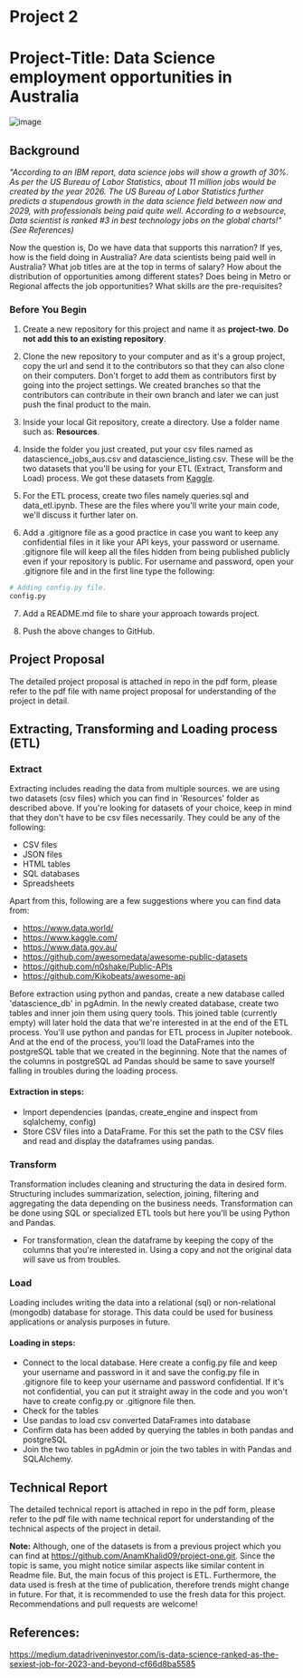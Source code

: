 # Project 2
# Project-Title: Data Science employment opportunities in Australia

![image](https://user-images.githubusercontent.com/109832565/190567544-cf01d579-eb63-4f88-a4e2-c3a6665e6c0c.png)


## Background

_"According to an IBM report, data science jobs will show a growth of 30%. As per the US Bureau of Labor Statistics, about 11 million jobs would be created by the year 2026. The US Bureau of Labor Statistics further predicts a stupendous growth in the data science field between now and 2029, with professionals being paid quite well. According to a websource, Data scientist is ranked #3 in best technology jobs on the global charts!"(See References)_

Now the question is, Do we have data that supports this narration? If yes, how is the field doing in Australia? Are data scientists being paid well in Australia? What job titles are at the top in terms of salary? How about the distribution of opportunities among different states? Does being in Metro or Regional affects the job opportunities? What skills are the pre-requisites? 

### Before You Begin

1. Create a new repository for this project and name it as **project-two**. 
   **Do not add this to an existing repository**.

2. Clone the new repository to your computer and as it's a group project, copy the url and send it to the contributors so that they can also clone on their computers. Don't forget to add them as contributors first by going into the project settings. We created branches so that the contributors can contribute in their own branch and later we can just push the final product to the main.

3. Inside your local Git repository, create a directory. Use a folder name such as: **Resources**.

4. Inside the folder you just created, put your csv files named as datascience_jobs_aus.csv and datascience_listing.csv. These will be the two datasets that you'll be using for your ETL (Extract, Transform and Load) process. We got these datasets from [Kaggle](https://www.kaggle.com/).

5. For the ETL process, create two files namely queries.sql and data_etl.ipynb. These are the files where you'll write your main code, we'll discuss it further later on.

6. Add a .gitignore file as a good practice in case you want to keep any confidential files in it like your API keys, your password or username. .gitignore file will keep all the files hidden from being published publicly even if your repository is public. For username and password, open your .gitignore file and in the first line type the following:

```python
# Adding config.py file.
config.py
```

7. Add a README.md file to share your approach towards project.

8. Push the above changes to GitHub.

## Project Proposal

The detailed project proposal is attached in repo in the pdf form, please refer to the pdf file with name project proposal for understanding of the project in detail.

## Extracting, Transforming and Loading process (ETL)

### Extract

Extracting includes reading the data from multiple sources. we are using two datasets (csv files) which you can find in 'Resources' folder as described above. If you're looking for datasets of your choice, keep in mind that they don't have to be csv files necessarily. They could be any of the following:
- CSV files
- JSON files
- HTML tables
- SQL databases
- Spreadsheets

Apart from this, following are a few suggestions where you can find data from:
- https://www.data.world/
- https://www.kaggle.com/
- https://www.data.gov.au/
- https://github.com/awesomedata/awesome-public-datasets
- https://github.com/n0shake/Public-APIs
- https://github.com/Kikobeats/awesome-api

Before extraction using python and pandas, create a new database called 'datascience_db' in pgAdmin. In the newly created database, create two tables and inner join them using query tools. This joined table (currently empty) will later hold the data that we're interested in at the end of the ETL process. You'll use python and pandas for ETL process in Jupiter notebook. And at the end of the process, you'll load the DataFrames into the postgreSQL table that we created in the beginning. Note that the names of the columns in postgreSQL ad Pandas should be same to save yourself falling in troubles during the loading process.

#### Extraction in steps:

- Import dependencies (pandas, create_engine and inspect from sqlalchemy, config)
- Store CSV files into a DataFrame. For this set the path to the CSV files and read and display the dataframes using pandas.


### Transform

Transformation includes cleaning and structuring the data in desired form. Structuring includes summarization, selection, joining, filtering and aggregating the data depending on the business needs. Transformation can be done using SQL or specialized ETL tools but here you'll be using Python and Pandas.

- For transformation, clean the dataframe by keeping the copy of the columns that you're interested in. Using a copy and not the original data will save us from troubles.


### Load

Loading includes writing the data into a relational (sql) or non-relational (mongodb) database for storage. This data could be used for business applications or analysis purposes in future.

#### Loading in steps:

- Connect to the local database. Here create a config.py file and keep your username and password in it and save the config.py file in .gitignore file to keep your username and password confidential. If it's not confidential, you can put it straight away in the code and you won't have to create config.py or .gitignore file then.
- Check for the tables
- Use pandas to load csv converted DataFrames into database 
- Confirm data has been added by querying the tables in both pandas and postgreSQL
- Join the two tables in pgAdmin or join the two tables in with Pandas and SQLAlchemy.

## Technical Report

The detailed technical report is attached in repo in the pdf form, please refer to the pdf file with name technical report for understanding of the technical aspects of the project in detail.


**Note:** Although, one of the datasets is from a previous project which you can find at https://github.com/AnamKhalid09/project-one.git. Since the topic is same, you might notice similar aspects like similar content in Readme file. But, the main focus of this project is ETL. Furthermore, the data used is fresh at the time of publication, therefore trends might change in future. For that, it is recommended to use the fresh data for this project. Recommendations and pull requests are welcome!
 
## References:
https://medium.datadriveninvestor.com/is-data-science-ranked-as-the-sexiest-job-for-2023-and-beyond-cf66d8ba5585
